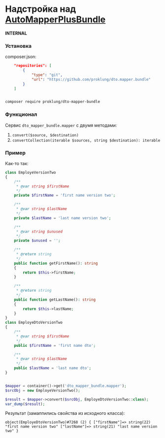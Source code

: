 # Надстройка над [AutoMapperPlusBundle](https://github.com/mark-gerarts/automapper-plus-bundle)

**INTERNAL**

### Установка

composer.json:

```json
    "repositories": [
        {
            "type": "git",
            "url": "https://github.com/proklung/dto.mapper.bundle"
        }
    ]
```

```bash

composer require proklung/dto-mapper-bundle

```

### Функционал

Сервис `dto_mapper_bundle.mapper` с двумя методами:

1) `convert($source, $destination)`
2) `convertCollection(iterable $sources, string $destination): iterable`

### Пример

Как-то так:

```php
class EmployeVersionTwo
{
    /**
     * @var string $firstName
     */
    private $firstName = 'first name version two';

    /**
     * @var string $lastName
     */
    private $lastName = 'last name version two';

    /**
     * @var string $unused
     */
    private $unused = '';

    /**
     * @return string
     */
    public function getFirstName(): string
    {
        return $this->firstName;
    }

    /**
     * @return string
     */
    public function getLastName(): string
    {
        return $this->lastName;
    }
}
class EmployeDtoVersionTwo
{
    /**
     * @var string $firstName
     */
    public $firstName = 'first name dto';

    /**
     * @var string $lastName
     */
    public $lastName = 'last name dto';
}


$mapper = container()->get('dto_mapper_bundle.mapper');
$srcObj = new EmployeVersionTwo();

$result = $mapper->convert($srcObj, EmployeDtoVersionTwo::class);
var_dump($result);
```

Результат (замаппились свойства из исходного класса):

`object(EmployeDtoVersionTwo)#7268 (2) { ["firstName"]=> string(22) "first name version two" ["lastName"]=> string(21) "last name version two" } `